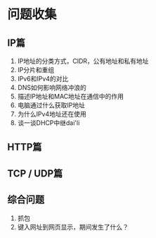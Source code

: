 问题收集
===

## IP篇

1. IP地址的分类方式，CIDR，公有地址和私有地址
2. IP分片和重组
3. IPv6和IPv4的对比
4. DNS如何影响网络冲浪的
5. 描述IP地址和MAC地址在通信中的作用
6. 电脑通过什么获取IP地址
7. 为什么IPv4地址还在使用
8. 谈一谈DHCP中继dai'li

## HTTP篇





## TCP / UDP篇



##  综合问题

1. 抓包
1. 键入网址到网页显示，期间发生了什么？


